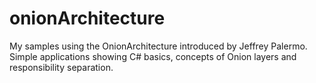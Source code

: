 # onionArchitecture
My samples using the OnionArchitecture introduced by Jeffrey Palermo. Simple applications showing C# basics, concepts of Onion layers and responsibility separation.

